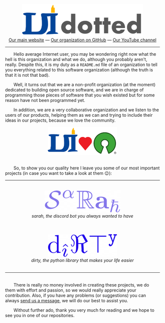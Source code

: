 <div align="center"><img src="https://github.com/dottedco/.github/raw/main/profile/assets/dottedco.png" height="105"></div>
<div align="center"><a href="https://dottedco.github.io/">Our main website</a> — <a href="https://github.com/dottedco">Our organization on GitHub</a> — <a href="https://www.youtube.com/channel/UClC2ctLkes8K4uF15WHE4mQ">Our YouTube channel</a></div>
<hr>

&nbsp;&nbsp;&nbsp;&nbsp;&nbsp;&nbsp; Hello average Internet user, you may be wondering right now what the hell is this organization and what we do, although you probably aren't, really. Despite this, it is my duty as a `README.md` file of an organization to tell you everything related to this software organization (although the truth is that it is not that bad).
<br>

&nbsp;&nbsp;&nbsp;&nbsp;&nbsp;&nbsp; Well, it turns out that we are a non-profit organization (at the moment) dedicated to building open source software, and we are in charge of programming those pieces of software that you wish existed but for some reason have not been programmed yet.
<br>

&nbsp;&nbsp;&nbsp;&nbsp;&nbsp;&nbsp; In addition, we are a very collaborative organization and we listen to the users of our products, helping them as we can and trying to include their ideas in our projects, because we love the community.
<br>

<div align="center"><img src="https://github.com/dottedco/.github/raw/main/profile/assets/dottedcomm.png" height="90"></div>
<br>

&nbsp;&nbsp;&nbsp;&nbsp;&nbsp;&nbsp; So, to show you our quality here I leave you some of our most important projects (in case you want to take a look at them 😉):
<br>
<hr>
<br>
<div align="center"><a href="https://github.com/dottedco/sarah"><img src="https://github.com/dottedco/.github/raw/main/profile/assets/sarah.png"></a> <br> <i>sarah, the discord bot you always wanted to have</i></div>
<br>
<br>
<br>
<div align="center"><a href="https://github.com/dottedco/dirty"><img src="https://github.com/dottedco/.github/raw/main/profile/assets/dirty.png"></a> <br> <i>dirty, the python library that makes your life easier</i></div>
<br>
<hr>
<br>
&nbsp;&nbsp;&nbsp;&nbsp;&nbsp;&nbsp; There is really no money involved in creating these projects, we do them with effort and passion, so we would really appreciate your contribution. Also, if you have any problems (or suggestions) you can always <a href="mailto:dotted.software@gmail.com">send us a message</a>, we will do our best to assist you.

&nbsp;&nbsp;&nbsp;&nbsp;&nbsp;&nbsp; Without further ado, thank you very much for reading and we hope to see you in one of our repositories.
